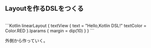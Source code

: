 ## Layoutを作るDSLをつくる
<br />
```Kotlin
linearLayout {
    textView {
        text = "Hello,Kotlin DSL!"
        textColor = Color.RED
    }.lparams {
        margin = dip(10)
    }
}
```
  
外側から作っていく。